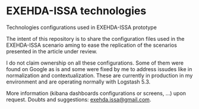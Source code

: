 # EXEHDA-ISSA technologies
Technologies configurations used in EXEHDA-ISSA prototype

The intent of this repository is to share the configuration files used in the EXEHDA-ISSA scenario aming to ease the replication of the scenarios presented in the article under review.

I do not claim ownership on all these configurations.
Some of them were found on Google as is and some were fixed by me to address issudes like in normalization and contextualization.
These are currently in production in my environment and are operating normally with Logstash 5.3.

More information (kibana dashboards configurations or screens, ...) upon request. Doubts and suggestions: exehda.issa@gmail.com.
